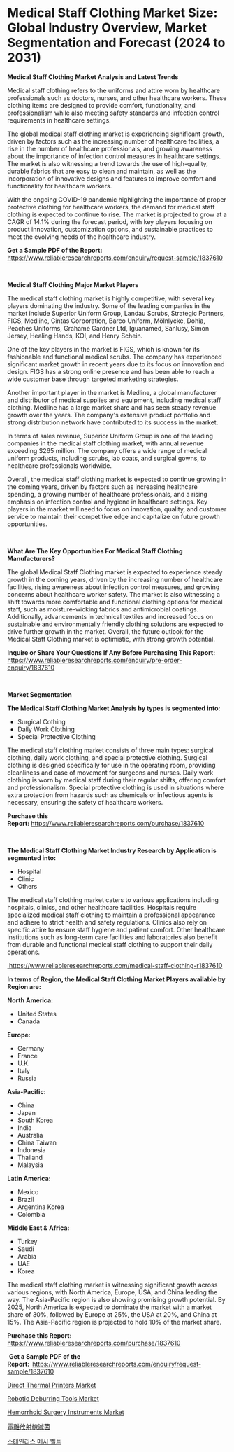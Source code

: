 <p><h1>Medical Staff Clothing Market Size: Global Industry Overview, Market Segmentation and Forecast (2024 to 2031)</h1></p><p><strong>Medical Staff Clothing Market Analysis and Latest Trends</strong></p>
<p><p>Medical staff clothing refers to the uniforms and attire worn by healthcare professionals such as doctors, nurses, and other healthcare workers. These clothing items are designed to provide comfort, functionality, and professionalism while also meeting safety standards and infection control requirements in healthcare settings.</p><p>The global medical staff clothing market is experiencing significant growth, driven by factors such as the increasing number of healthcare facilities, a rise in the number of healthcare professionals, and growing awareness about the importance of infection control measures in healthcare settings. The market is also witnessing a trend towards the use of high-quality, durable fabrics that are easy to clean and maintain, as well as the incorporation of innovative designs and features to improve comfort and functionality for healthcare workers.</p><p>With the ongoing COVID-19 pandemic highlighting the importance of proper protective clothing for healthcare workers, the demand for medical staff clothing is expected to continue to rise. The market is projected to grow at a CAGR of 14.1% during the forecast period, with key players focusing on product innovation, customization options, and sustainable practices to meet the evolving needs of the healthcare industry.</p></p>
<p><strong>Get a Sample PDF of the Report:&nbsp;</strong> <a href="https://www.reliableresearchreports.com/enquiry/request-sample/1837610">https://www.reliableresearchreports.com/enquiry/request-sample/1837610</a></p>
<p>&nbsp;</p>
<p><strong>Medical Staff Clothing Major Market Players</strong></p>
<p><p>The medical staff clothing market is highly competitive, with several key players dominating the industry. Some of the leading companies in the market include Superior Uniform Group, Landau Scrubs, Strategic Partners, FIGS, Medline, Cintas Corporation, Barco Uniform, Mölnlycke, Dohia, Peaches Uniforms, Grahame Gardner Ltd, Iguanamed, Sanlusy, Simon Jersey, Healing Hands, KOI, and Henry Schein.</p><p>One of the key players in the market is FIGS, which is known for its fashionable and functional medical scrubs. The company has experienced significant market growth in recent years due to its focus on innovation and design. FIGS has a strong online presence and has been able to reach a wide customer base through targeted marketing strategies.</p><p>Another important player in the market is Medline, a global manufacturer and distributor of medical supplies and equipment, including medical staff clothing. Medline has a large market share and has seen steady revenue growth over the years. The company's extensive product portfolio and strong distribution network have contributed to its success in the market.</p><p>In terms of sales revenue, Superior Uniform Group is one of the leading companies in the medical staff clothing market, with annual revenue exceeding $265 million. The company offers a wide range of medical uniform products, including scrubs, lab coats, and surgical gowns, to healthcare professionals worldwide.</p><p>Overall, the medical staff clothing market is expected to continue growing in the coming years, driven by factors such as increasing healthcare spending, a growing number of healthcare professionals, and a rising emphasis on infection control and hygiene in healthcare settings. Key players in the market will need to focus on innovation, quality, and customer service to maintain their competitive edge and capitalize on future growth opportunities.</p></p>
<p>&nbsp;</p>
<p><strong>What Are The Key Opportunities For Medical Staff Clothing Manufacturers?</strong></p>
<p><p>The global Medical Staff Clothing market is expected to experience steady growth in the coming years, driven by the increasing number of healthcare facilities, rising awareness about infection control measures, and growing concerns about healthcare worker safety. The market is also witnessing a shift towards more comfortable and functional clothing options for medical staff, such as moisture-wicking fabrics and antimicrobial coatings. Additionally, advancements in technical textiles and increased focus on sustainable and environmentally friendly clothing solutions are expected to drive further growth in the market. Overall, the future outlook for the Medical Staff Clothing market is optimistic, with strong growth potential.</p></p>
<p><strong>Inquire or Share Your Questions If Any Before Purchasing This Report:</strong> <a href="https://www.reliableresearchreports.com/enquiry/pre-order-enquiry/1837610">https://www.reliableresearchreports.com/enquiry/pre-order-enquiry/1837610</a></p>
<p>&nbsp;</p>
<p><strong>Market Segmentation</strong></p>
<p><strong>The Medical Staff Clothing Market Analysis by types is segmented into:</strong></p>
<p><ul><li>Surgical Cothing</li><li>Daily Work Clothing</li><li>Special Protective Clothing</li></ul></p>
<p><p>The medical staff clothing market consists of three main types: surgical clothing, daily work clothing, and special protective clothing. Surgical clothing is designed specifically for use in the operating room, providing cleanliness and ease of movement for surgeons and nurses. Daily work clothing is worn by medical staff during their regular shifts, offering comfort and professionalism. Special protective clothing is used in situations where extra protection from hazards such as chemicals or infectious agents is necessary, ensuring the safety of healthcare workers.</p></p>
<p><strong>Purchase this Report:&nbsp;</strong><a href="https://www.reliableresearchreports.com/purchase/1837610">https://www.reliableresearchreports.com/purchase/1837610</a></p>
<p>&nbsp;</p>
<p><strong>The Medical Staff Clothing Market Industry Research by Application is segmented into:</strong></p>
<p><ul><li>Hospital</li><li>Clinic</li><li>Others</li></ul></p>
<p><p>The medical staff clothing market caters to various applications including hospitals, clinics, and other healthcare facilities. Hospitals require specialized medical staff clothing to maintain a professional appearance and adhere to strict health and safety regulations. Clinics also rely on specific attire to ensure staff hygiene and patient comfort. Other healthcare institutions such as long-term care facilities and laboratories also benefit from durable and functional medical staff clothing to support their daily operations.</p></p>
<p><a href="https://www.reliableresearchreports.com/medical-staff-clothing-r1837610">&nbsp;https://www.reliableresearchreports.com/medical-staff-clothing-r1837610</a></p>
<p><strong>In terms of Region, the Medical Staff Clothing Market Players available by Region are:</strong></p>
<p>
    <p> <strong> North America: </strong>
        <ul>
            <li>United States</li>
            <li>Canada</li>
        </ul>
        </p> 
    <p> <strong> Europe: </strong>
        <ul>
            <li>Germany</li>
            <li>France</li>
            <li>U.K.</li>
            <li>Italy</li>
            <li>Russia</li>
        </ul>
        </p> 
    <p> <strong> Asia-Pacific: </strong>
        <ul>
            <li>China</li>
            <li>Japan</li>
            <li>South Korea</li>
            <li>India</li>
            <li>Australia</li>
            <li>China Taiwan</li>
            <li>Indonesia</li>
            <li>Thailand</li>
            <li>Malaysia</li>
        </ul>
        </p> 
    <p> <strong> Latin America: </strong>
        <ul>
            <li>Mexico</li>
            <li>Brazil</li>
            <li>Argentina Korea</li>
            <li>Colombia</li>
        </ul>
        </p> 
    <p> <strong> Middle East & Africa: </strong>
        <ul>
            <li>Turkey</li>
            <li>Saudi</li>
            <li>Arabia</li>
            <li>UAE</li>
            <li>Korea</li>
        </ul>
    </p>
    </p>
<p><p>The medical staff clothing market is witnessing significant growth across various regions, with North America, Europe, USA, and China leading the way. The Asia-Pacific region is also showing promising growth potential. By 2025, North America is expected to dominate the market with a market share of 30%, followed by Europe at 25%, the USA at 20%, and China at 15%. The Asia-Pacific region is projected to hold 10% of the market share.</p></p>
<p><strong>Purchase this Report: </strong><a href="https://www.reliableresearchreports.com/purchase/1837610">https://www.reliableresearchreports.com/purchase/1837610</a></p>
<p>&nbsp;<strong>Get a Sample PDF of the Report:&nbsp;&nbsp;</strong><a href="https://www.reliableresearchreports.com/enquiry/request-sample/1837610">https://www.reliableresearchreports.com/enquiry/request-sample/1837610</a></p>
<p><strong></strong></p>
<p><p><a href="https://www.linkedin.com/pulse/direct-thermal-printers-market-competitive-analysis-trends-forecast-n55se?trackingId=EXB2NEOEQbgosfO2Vrr15w%3D%3D">Direct Thermal Printers Market</a></p><p><a href="https://www.linkedin.com/pulse/robotic-deburring-tools-market-key-successful-business-strategy-ewake?trackingId=%2FLdH%2B8JO9jdaG3Ik4nvBfw%3D%3D">Robotic Deburring Tools Market</a></p><p><a href="https://github.com/mabutironaldo/Market-Research-Report-List-4/blob/main/hemorrhoid-surgery-instruments-market.md">Hemorrhoid Surgery Instruments Market</a></p><p><a href="https://github.com/ihabdkwlxs948/Market-Research-Report-List-2/blob/main/768424951201.md">電離放射線滅菌</a></p><p><a href="https://github.com/hxzi07639916/Market-Research-Report-List-2/blob/main/446970545935.md">스테인리스 메시 벨트</a></p></p>
